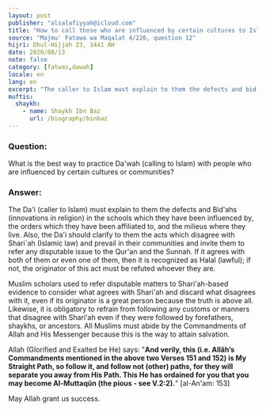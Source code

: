 ```yaml
---
layout: post
publisher: "alsalafiyyah@icloud.com"
title: "How to call those who are influenced by certain cultures to Islam"
source: "Majmu' Fatawa wa Maqalat 4/226, question 12"
hijri: Dhul-Hijjah 23, 1441 AH
date: 2020/08/13
note: false
category: [fatwas,dawah]
locale: en
lang: en
excerpt: "The caller to Islam must explain to them the defects and bid'ahs in the schools which they have been influenced by, the orders which they have been affiliated to, and the milieus where they live."
muftis:
  shaykh: 
    - name: Shaykh Ibn Baz
      url: /biography/binbaz
---
```


### Question:

What is the best way to practice Da'wah (calling to Islam) with people who are influenced by certain cultures or communities?

### Answer:

The Da'i (caller to Islam) must explain to them the defects and Bid'ahs (innovations in religion) in the schools which they have been influenced by, the orders which they have been affiliated to, and the milieus where they live. Also, the Da'i should clarify to them the acts which disagree with Shari`ah (Islamic law) and prevail in their communities and invite them to refer any disputable issue to the Qur'an and the Sunnah. If it agrees with both of them or even one of them, then it is recognized as Halal (lawful); if not, the originator of this act must be refuted whoever they are.

Muslim scholars used to refer disputable matters to Shari'ah-based evidence to consider what agrees with Shari'ah and discard what disagrees with it, even if its originator is a great person because the truth is above all. Likewise, it is obligatory to refrain from following any customs or manners that disagree with Shari'ah even if they were followed by forefathers, shaykhs, or ancestors. All Muslims must abide by the Commandments of Allah and His Messenger because this is the way to attain salvation. 

Allah (Glorified and Exalted be He) says: "**And verily, this (i.e. Allâh’s Commandments mentioned in the above two Verses 151 and 152) is My Straight Path, so follow it, and follow not (other) paths, for they will separate you away from His Path. This He has ordained for you that you may become Al-Muttaqûn (the pious - see V.2:2).**"  [al-An'am: 153]

May Allah grant us success.
